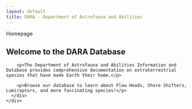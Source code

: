 ```yaml
---
layout: default
title: DARA - Department of Astrofauna and Abilities
---
```


<section id="home-section">
  <div id="header" class="container default">
    <div class="wrapper">
      <div class="inner">
        <p id="homepage">Homepage</p>
        <h2>Welcome to the DARA Database</h2>
        
        <p>The Department of Astrofauna and Abilities Information and Database provides comprehensive documentation on extraterrestrial species that have made Earth their home.</p>
        
        <p>Browse our database to learn about Flow Heads, Shore Shifters, Lumiraptors, and more fascinating species!</p>
      </div>
    </div>
  </div>
</section>
